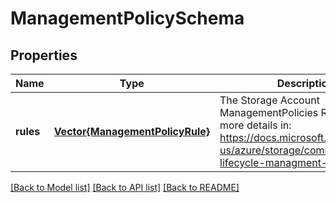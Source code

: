 # ManagementPolicySchema


## Properties
Name | Type | Description | Notes
------------ | ------------- | ------------- | -------------
**rules** | [**Vector{ManagementPolicyRule}**](ManagementPolicyRule.md) | The Storage Account ManagementPolicies Rules. See more details in: https://docs.microsoft.com/en-us/azure/storage/common/storage-lifecycle-managment-concepts. | [default to nothing]


[[Back to Model list]](../README.md#models) [[Back to API list]](../README.md#api-endpoints) [[Back to README]](../README.md)



